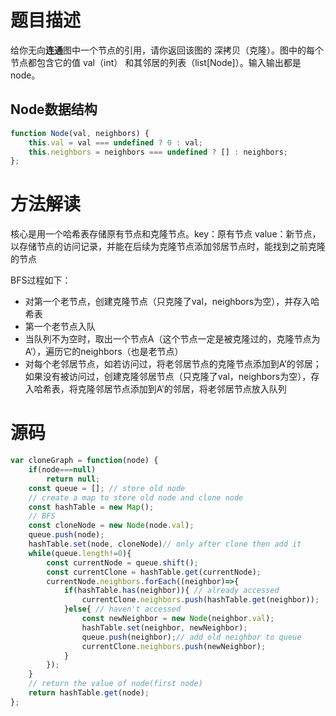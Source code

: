 # 题目描述
给你无向**连通**图中一个节点的引用，请你返回该图的 深拷贝（克隆）。图中的每个节点都包含它的值 val（int） 和其邻居的列表（list[Node]）。输入输出都是node。
## Node数据结构
```javascript
function Node(val, neighbors) {
    this.val = val === undefined ? 0 : val;
    this.neighbors = neighbors === undefined ? [] : neighbors;
};
```
# 方法解读
核心是用一个哈希表存储原有节点和克隆节点。key：原有节点 value：新节点，以存储节点的访问记录，并能在后续为克隆节点添加邻居节点时，能找到之前克隆的节点<p>
BFS过程如下：
* 对第一个老节点，创建克隆节点（只克隆了val，neighbors为空），并存入哈希表
* 第一个老节点入队
* 当队列不为空时，取出一个节点A（这个节点一定是被克隆过的，克隆节点为A‘），遍历它的neighbors（也是老节点）
* 对每个老邻居节点，如若访问过，将老邻居节点的克隆节点添加到A’的邻居；如果没有被访问过，创建克隆邻居节点（只克隆了val，neighbors为空），存入哈希表，将克隆邻居节点添加到A’的邻居，将老邻居节点放入队列
# 源码
```javascript
var cloneGraph = function(node) {
    if(node===null)
        return null;
    const queue = []; // store old node
    // create a map to store old node and clone node
    const hashTable = new Map();
    // BFS
    const cloneNode = new Node(node.val);
    queue.push(node);
    hashTable.set(node, cloneNode)// only after clone then add it
    while(queue.length!=0){
        const currentNode = queue.shift();
        const currentClone = hashTable.get(currentNode);
        currentNode.neighbors.forEach((neighbor)=>{ 
            if(hashTable.has(neighbor)){ // already accessed
                currentClone.neighbors.push(hashTable.get(neighbor));
            }else{ // haven't accessed
                const newNeighbor = new Node(neighbor.val);
                hashTable.set(neighbor, newNeighbor);
                queue.push(neighbor);// add old neighbor to queue
                currentClone.neighbors.push(newNeighbor);
            }
        });
    }
    // return the value of node(first node)
    return hashTable.get(node);
};
```